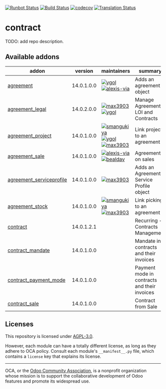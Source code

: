[![Runbot Status](https://runbot.odoo-community.org/runbot/badge/flat/110/14.0.svg)](https://runbot.odoo-community.org/runbot/repo/github-com-oca-contract-110)
[![Build Status](https://travis-ci.com/OCA/contract.svg?branch=14.0)](https://travis-ci.com/OCA/contract)
[![codecov](https://codecov.io/gh/OCA/contract/branch/14.0/graph/badge.svg)](https://codecov.io/gh/OCA/contract)
[![Translation Status](https://translation.odoo-community.org/widgets/contract-14-0/-/svg-badge.svg)](https://translation.odoo-community.org/engage/contract-14-0/?utm_source=widget)

<!-- /!\ do not modify above this line -->

# contract

TODO: add repo description.

<!-- /!\ do not modify below this line -->

<!-- prettier-ignore-start -->

[//]: # (addons)

Available addons
----------------
addon | version | maintainers | summary
--- | --- | --- | ---
[agreement](agreement/) | 14.0.1.0.0 | [![ygol](https://github.com/ygol.png?size=30px)](https://github.com/ygol) [![alexis-via](https://github.com/alexis-via.png?size=30px)](https://github.com/alexis-via) | Adds an agreement object
[agreement_legal](agreement_legal/) | 14.0.2.0.0 | [![max3903](https://github.com/max3903.png?size=30px)](https://github.com/max3903) [![ygol](https://github.com/ygol.png?size=30px)](https://github.com/ygol) | Manage Agreements, LOI and Contracts
[agreement_project](agreement_project/) | 14.0.1.0.0 | [![smangukiya](https://github.com/smangukiya.png?size=30px)](https://github.com/smangukiya) [![ygol](https://github.com/ygol.png?size=30px)](https://github.com/ygol) [![max3903](https://github.com/max3903.png?size=30px)](https://github.com/max3903) | Link projects to an agreement
[agreement_sale](agreement_sale/) | 14.0.1.0.0 | [![alexis-via](https://github.com/alexis-via.png?size=30px)](https://github.com/alexis-via) [![bealdav](https://github.com/bealdav.png?size=30px)](https://github.com/bealdav) | Agreement on sales
[agreement_serviceprofile](agreement_serviceprofile/) | 14.0.1.0.0 | [![max3903](https://github.com/max3903.png?size=30px)](https://github.com/max3903) | Adds an Agreement Service Profile object
[agreement_stock](agreement_stock/) | 14.0.1.0.0 | [![smangukiya](https://github.com/smangukiya.png?size=30px)](https://github.com/smangukiya) [![max3903](https://github.com/max3903.png?size=30px)](https://github.com/max3903) | Link picking to an agreement
[contract](contract/) | 14.0.1.2.1 |  | Recurring - Contracts Management
[contract_mandate](contract_mandate/) | 14.0.1.0.0 |  | Mandate in contracts and their invoices
[contract_payment_mode](contract_payment_mode/) | 14.0.1.0.0 |  | Payment mode in contracts and their invoices
[contract_sale](contract_sale/) | 14.0.1.0.0 |  | Contract from Sale

[//]: # (end addons)

<!-- prettier-ignore-end -->

## Licenses

This repository is licensed under [AGPL-3.0](LICENSE).

However, each module can have a totally different license, as long as they adhere to OCA
policy. Consult each module's `__manifest__.py` file, which contains a `license` key
that explains its license.

----

OCA, or the [Odoo Community Association](http://odoo-community.org/), is a nonprofit
organization whose mission is to support the collaborative development of Odoo features
and promote its widespread use.
